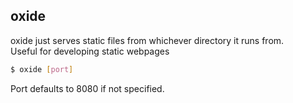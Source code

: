 ## oxide

oxide just serves static files from whichever directory it runs from.  
Useful for developing static webpages

````sh
$ oxide [port]
````

Port defaults to 8080 if not specified.
